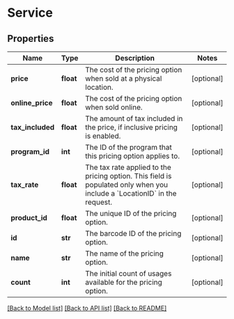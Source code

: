 # Service

## Properties
Name | Type | Description | Notes
------------ | ------------- | ------------- | -------------
**price** | **float** | The cost of the pricing option when sold at a physical location. | [optional] 
**online_price** | **float** | The cost of the pricing option when sold online. | [optional] 
**tax_included** | **float** | The amount of tax included in the price, if inclusive pricing is enabled. | [optional] 
**program_id** | **int** | The ID of the program that this pricing option applies to. | [optional] 
**tax_rate** | **float** | The tax rate applied to the pricing option. This field is populated only when you include a &#x60;LocationID&#x60; in the request. | [optional] 
**product_id** | **float** | The unique ID of the pricing option. | [optional] 
**id** | **str** | The barcode ID of the pricing option. | [optional] 
**name** | **str** | The name of the pricing option. | [optional] 
**count** | **int** | The initial count of usages available for the pricing option. | [optional] 

[[Back to Model list]](../README.md#documentation-for-models) [[Back to API list]](../README.md#documentation-for-api-endpoints) [[Back to README]](../README.md)


